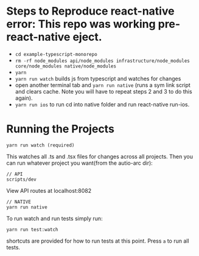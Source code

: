 # Steps to Reproduce react-native error: This repo was working pre-react-native eject.

- `cd example-typescript-monorepo`
- `rm -rf node_modules api/node_modules infrastructure/node_modules core/node_modules native/node_modules`
- `yarn`
- `yarn run watch` builds js from typescript and watches for changes
- open another terminal tab and `yarn run native` (runs a sym link script and clears cache. Note you will have to repeat steps 2 and 3 to do this again).
- `yarn run ios` to run cd into native folder and run react-native run-ios.
# Running the Projects

    yarn run watch (required) 
This watches all .ts and .tsx files for changes across all projects. Then you can run whatever project you want(from the autio-arc dir):

    // API
    scripts/dev
View API routes at localhost:8082

    // NATIVE
    yarn run native

To run watch and run tests simply run:

    yarn run test:watch

shortcuts are provided for how to run tests at this point. Press `a` to run all tests.